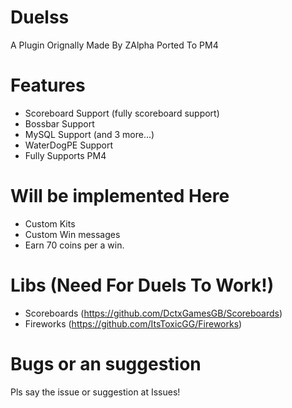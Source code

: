 # Duelss
A Plugin Orignally Made By ZAlpha Ported To PM4
# Features
- Scoreboard Support (fully scoreboard support)
- Bossbar Support
- MySQL Support (and 3 more...)
- WaterDogPE Support
- Fully Supports PM4
# Will be implemented Here
- Custom Kits
- Custom Win messages
- Earn 70 coins per a win.
# Libs (Need For Duels To Work!)
- Scoreboards (https://github.com/DctxGamesGB/Scoreboards)
- Fireworks (https://github.com/ItsToxicGG/Fireworks)
# Bugs or an suggestion
Pls say the issue or suggestion at Issues!
